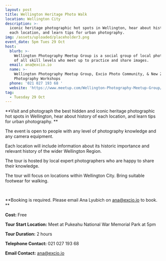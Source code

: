 ```yaml
---
layout: post
title: Wellington Heritage Photo Walk
location: Wellington City
description: >-
  iconic heritage photographic hot spots in Wellington, hear about history of
  each location, and learn tips for urban photography.
img: /assets/uploaded/placeholder3.png
event_date: 5pm Tues 29 Oct
host:
  blurb: >-
    Wellington Photography Meetup Group is a social group of local photographers
    of all skill levels who meet up to practice and share images.  
  email: ana@excio.io
  name: >-
    Wellington Photography Meetup Group, Excio Photo Community, & New Zealand
    Photography Workshops
  phone: '021 027 193 68 '
  website: 'https://www.meetup.com/Wellington-Photography-Meetup-Group/'
tag:
  - Tuesday 29 Oct
---
```

**Visit and photograph the best hidden and iconic heritage photographic hot spots in Wellington, hear about history of each location, and learn tips for urban photography. **

The event is open to people with any level of photography knowledge and any camera equipment. 

Each location will include information about its historic importance and relevant history of the wider Wellington Region.

The tour is hosted by local expert photographers who are happy to share their knowledge.

The tour will focus on locations within Wellington City. Bring suitable footwear for walking. 

<br>

**Booking is required. Please email Ana Lyubich on ana@excio.io to book. **

**Cost:** Free

**Tour Start Location:** Meet at Pukeahu National War Memorial Park at 5pm

**Tour Duration:** 2 hours

**Telephone Contact:** 021 027 193 68

**Email Contact:** ana@excio.io
